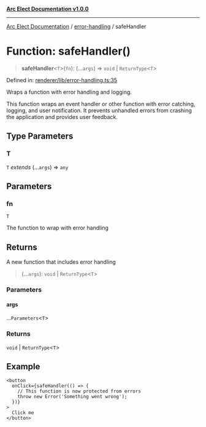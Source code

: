 [**Arc Elect Documentation v1.0.0**](../../README.md)

---

[Arc Elect Documentation](../../modules.md) / [error-handling](../README.md) / safeHandler

# Function: safeHandler()

> **safeHandler**\<`T`\>(`fn`): (...`args`) => `void` \| `ReturnType`\<`T`\>

Defined in: [renderer/lib/error-handling.ts:35](https://github.com/wijnand-gritter/arc-elect/blob/c2867786d8264971474ef9a0d9cc5a8943053f07/src/renderer/lib/error-handling.ts#L35)

Wraps a function with error handling and logging.

This function wraps an event handler or other function with error
catching, logging, and user notification. It prevents unhandled
errors from crashing the application and provides user feedback.

## Type Parameters

### T

`T` _extends_ (...`args`) => `any`

## Parameters

### fn

`T`

The function to wrap with error handling

## Returns

A new function that includes error handling

> (...`args`): `void` \| `ReturnType`\<`T`\>

### Parameters

#### args

...`Parameters`\<`T`\>

### Returns

`void` \| `ReturnType`\<`T`\>

## Example

```tsx
<button
  onClick={safeHandler(() => {
    // This function is now protected from errors
    throw new Error('Something went wrong');
  })}
>
  Click me
</button>
```
